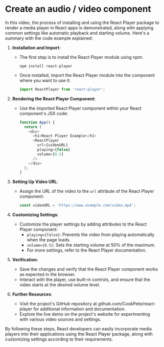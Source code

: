 # Create an audio / video component

In this video, the process of installing and using the React Player package to render a media player in React apps is demonstrated, along with applying common settings like automatic playback and starting volume. Here's a summary with the code example explained:

1. **Installation and Import**:
   - The first step is to install the React Player module using npm:
     ```
     npm install react-player
     ```
   - Once installed, import the React Player module into the component where you want to use it:
     ```javascript
     import ReactPlayer from 'react-player';
     ```

2. **Rendering the React Player Component**:
   - Use the imported React Player component within your React component's JSX code:
     ```javascript
     function App() {
       return (
         <div>
           <h1>React Player Example</h1>
           <ReactPlayer
             url={videoURL}
             playing={false}
             volume={0.5}
           />
         </div>
       );
     }
     ```

3. **Setting Up Video URL**:
   - Assign the URL of the video to the `url` attribute of the React Player component:
     ```javascript
     const videoURL = 'https://www.example.com/video.mp4';
     ```

4. **Customizing Settings**:
   - Customize the player settings by adding attributes to the React Player component:
     - `playing={false}`: Prevents the video from playing automatically when the page loads.
     - `volume={0.5}`: Sets the starting volume at 50% of the maximum.
     - For more settings, refer to the React Player documentation.

5. **Verification**:
   - Save the changes and verify that the React Player component works as expected in the browser.
   - Interact with the player, use built-in controls, and ensure that the video starts at the desired volume level.

6. **Further Resources**:
   - Visit the project's GitHub repository at github.com/CookPete/react-player for additional information and documentation.
   - Explore the live demo on the project's website for experimenting with various video sources and settings.

By following these steps, React developers can easily incorporate media players into their applications using the React Player package, along with customizing settings according to their requirements.